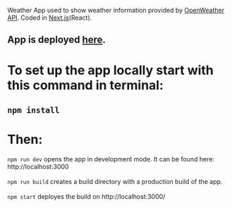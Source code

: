 Weather App used to show weather information provided by [OpenWeather API](https://openweathermap.org/). Coded in [Next.js](https://nextjs.org/)(React). </br>
## App is deployed [here](https://weather-app-three-coral.vercel.app/).

# To set up the app locally start with this command in terminal:
## `npm install` </br>
# Then: </br> 
`npm run dev` opens the app in development mode. It can be found here: http://localhost:3000 </br></br>
`npm run build` creates a build directory with a production build of the app. </br></br>
`npm start` deployes the build on http://localhost:3000/
